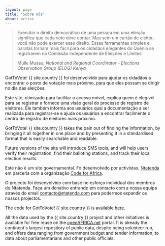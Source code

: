 ```yaml
---
layout: page
title: "Sobre nós"
about: active
---
```


> Exercitar o direito democrático de uma pessoa em uma eleição significa que cada voto deve contar. Mas sem um cartão de eleitor, você não pode exercer esse direito. Essas ferramentas simples e baratas tornam mais fácil para os cidadãos elegantes do Quênia se registrarem na Comissão Independente de Eleições e Limites.
> <footer>Mulle Musau, <cite title="Source Title">National and Regional Coordinator - Elections Observation Group (ELOG) Kenya</cite></footer>

<p class="lead">GotToVote! {{ site.country }} foi desenvolvido para ajudar os cidadãos a encontrar o posto de votação mais próximo, para que eles possam se dirigir no dia das eleições.</p>

Este site, otimizado para facilitar o acesso móvel, explica quem é elegível para se registrar e fornece uma visão geral do processo de registro de eleitores. Ele também informa aos usuários qual a documentação a ser realizada para registrar-se e ajuda os usuários a encontrar facilmente o centro de registro de eleitores mais próximo.

GotToVote! {{ site.country }} takes the pain out of finding the information, by bringing it all together in one place and by presenting it in a standardised format that is easily searchable and readable.

Future versions of the site will introduce SMS tools, and will help users verify their registration, find their balloting stations, and track their local election results.

Este não é um site governamental. Fo desenvolvido por activistas. <a href="http://ntatenda.com/" target="_blank">Ntatenda</a> em parceria com a organização <a href="http://www.codeforafrica.org" target="_blank">Code for Africa</a>.

O projecto foi desenvolvido com base no esforço individual dos membros do Ntatenda. Faça um donativo entrando em contacto com a nossa equipa através do email <a href="mailto:contacto@ntatenda.com" target="_blank">contacto@ntatenda.com</a> para podermos expandir os nossos projectos.


The code for GotToVote! {{ site.country }} is available <a href="http://github.com/CodeForAfrica/GotToVote-RCI.{{ site.country }}" target="_blank">here</a>.

All the data used by the {{ site.country }} project and other initiatives is available for free reuse on the <a href="http://openafrica.net/" target="_blank">openAFRICA.net</a> portal. It is already the continent's largest repository of public data, despite being volunteer run, and offers data ranging from government budget and tender information, to data about parliamentarians and other public officials.
